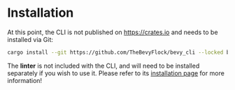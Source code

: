 # Installation

At this point, the CLI is not published on <https://crates.io> and needs to be installed via Git:

```sh
cargo install --git https://github.com/TheBevyFlock/bevy_cli --locked bevy_cli
```

The **linter** is not included with the CLI, and will need to be installed separately if you wish to use it. Please refer to its [installation page](https://thebevyflock.github.io/bevy_cli/api/bevy_lint) for more information!
